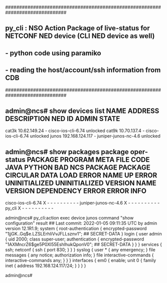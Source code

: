 ##############################################################################
## py_cli : NSO Action Package of live-status for NETCONF NED device (CLI NED device as well)
##          - python code using paramiko
##          - reading the host/account/ssh information from CDB
##############################################################################


admin@ncs# show devices list
NAME   ADDRESS          DESCRIPTION  NED ID                ADMIN STATE
----------------------------------------------------------------------
cat3k  10.62.149.24     -            cisco-ios-cli-6.74    unlocked
cat9k  10.70.137.4      -            cisco-ios-cli-6.74    unlocked
junos  192.168.124.117  -            juniper-junos-nc-4.6  unlocked



admin@ncs# show packages package oper-status
                                                                                                        PACKAGE
                          PROGRAM                                                                       META     FILE
                          CODE     JAVA           PYTHON         BAD NCS  PACKAGE  PACKAGE  CIRCULAR    DATA     LOAD   ERROR
NAME                  UP  ERROR    UNINITIALIZED  UNINITIALIZED  VERSION  NAME     VERSION  DEPENDENCY  ERROR    ERROR  INFO
-------------------------------------------------------------------------------------------------------------------------------
cisco-ios-cli-6.74    X   -        -              -              -        -        -        -           -        -      -
juniper-junos-nc-4.6  X   -        -              -              -        -        -        -           -        -      -
py_cli                X   -        -              -              -        -        -        -           -        -      -




admin@ncs# py_cli:action exec device junos command "show configuration"
result ## Last commit: 2022-01-05 09:11:35 UTC by admin
version 12.1R1.9;
system {
    root-authentication {
        encrypted-password "$1$jjGK..Gq$e.LZSLErhIiVvJFLLsznv1"; ## SECRET-DATA
    }
    login {
        user admin {
            uid 2000;
            class super-user;
            authentication {
                encrypted-password "$1$AXMncrZ6$ge5P0Xl55EshlhukQponV0"; ## SECRET-DATA
            }
        }
    }
    services {
        ssh;
        netconf {
            ssh {
                port 830;
            }
        }
    }
    syslog {
        user * {
            any emergency;
        }
        file messages {
            any notice;
            authorization info;
        }
        file interactive-commands {
            interactive-commands any;
        }
    }
}
interfaces {
    em0 {
        enable;
        unit 0 {
            family inet {
                address 192.168.124.117/24;
            }
        }
    }
}

admin@ncs#
